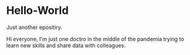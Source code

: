 
# Hello-World
Just another epositiry. 

Hi everyone,
I'm just one doctro in the middle of the pandemia trying to learn new skills and share data with colleagues.
